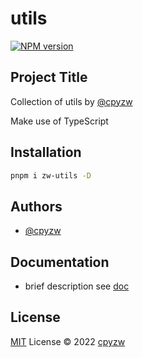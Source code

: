 # utils

[![NPM version](https://img.shields.io/npm/v/zw-utils?color=a1b858&label=)](https://www.npmjs.com/package/zw-utils)






## Project Title

Collection of utils by [@cpyzw](https://github.com/cpyzw)

Make use of TypeScript


## Installation

```bash
pnpm i zw-utils -D

```
    
## Authors

- [@cpyzw](https://github.com/cpyzw)


## Documentation

- brief description see [doc](https://github.com/cpyzw/utils)


## License

[MIT](./LICENSE) License © 2022 [cpyzw](https://github.com/cpyzw)
 

